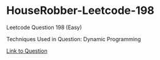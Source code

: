# HouseRobber-Leetcode-198

Leetcode Question 198 (Easy)

Techniques Used in Question:
Dynamic Programming

[Link to Question](https://leetcode.com/problems/house-robber/)
